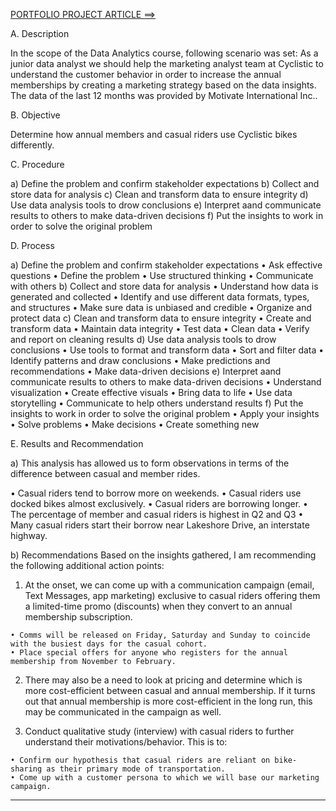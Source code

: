 [PORTFOLIO PROJECT ARTICLE ==>](https://medium.com/@sarisaldi365/portfolio-project-how-does-a-bike-share-navigate-speedy-success-d1ac84a448d8)

A. Description

In the scope of the Data Analytics course, following scenario was set: As a junior data analyst we should help 
the marketing analyst team at Cyclistic to understand the customer behavior in order to increase the annual 
memberships by creating a marketing strategy based on the data insights. The data of the last 12 months was
provided by Motivate International Inc..

B. Objective

Determine how annual members and casual riders use Cyclistic bikes differently.

C. Procedure

a) Define the problem and confirm stakeholder expectations
b) Collect and store data for analysis 
c) Clean and transform data to ensure integrity
d) Use data analysis tools to drow conclusions
e) Interpret aand communicate results to others to make data-driven decisions 
f) Put the insights to work in order to solve the original problem

D. Process

a) Define the problem and confirm stakeholder expectations
    • Ask effective questions 
    • Define the problem 
    • Use structured thinking 
    • Communicate with others 
b) Collect and store data for analysis 
    • Understand how data is generated and collected 
    • Identify and use different data formats, types, and structures 
    • Make sure data is unbiased and credible 
    • Organize and protect data
c) Clean and transform data to ensure integrity
    • Create and transform data 
    • Maintain data integrity 
    • Test data 
    • Clean data 
    • Verify and report on cleaning results 
d) Use data analysis tools to drow conclusions
    • Use tools to format and transform data 
    • Sort and filter data 
    • Identify patterns and draw conclusions 
    • Make predictions and recommendations 
    • Make data-driven decisions 
e) Interpret aand communicate results to others to make data-driven decisions
    • Understand visualization 
    • Create effective visuals 
    • Bring data to life 
    • Use data storytelling 
    • Communicate to help others understand results
f) Put the insights to work in order to solve the original problem
    • Apply your insights 
    • Solve problems 
    • Make decisions 
    • Create something new 

E. Results and Recommendation

a) This analysis has allowed us to form observations in terms of the difference between casual and member rides.

   • Casual riders tend to borrow more on weekends. 
   • Casual riders use docked bikes almost exclusively. 
   • Casual riders are borrowing longer. 
   • The percentage of member and casual riders is highest in Q2 and Q3 
   • Many casual riders start their borrow near Lakeshore Drive, an interstate highway. 

b) Recommendations Based on the insights gathered, I am recommending the following additional action points:

  1. At the onset, we can come up with a communication campaign (email, Text Messages, app marketing) exclusive 
     to casual riders offering them a limited-time promo (discounts) when they convert to an annual membership subscription.

    • Comms will be released on Friday, Saturday and Sunday to coincide with the busiest days for the casual cohort.
    • Place special offers for anyone who registers for the annual membership from November to February.

  2. There may also be a need to look at pricing and determine which is more cost-efficient between casual and annual membership. 
     If it turns out that annual membership is more cost-efficient in the long run, this may be communicated in the campaign as well.

  3. Conduct qualitative study (interview) with casual riders to further understand their motivations/behavior. This is to:

    • Confirm our hypothesis that casual riders are reliant on bike-sharing as their primary mode of transportation.
    • Come up with a customer persona to which we will base our marketing campaign.

---------------------
